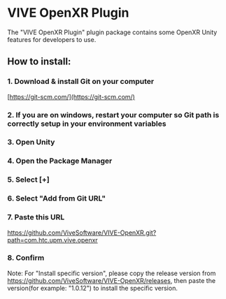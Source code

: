 # VIVE OpenXR Plugin
The "VIVE OpenXR Plugin" plugin package contains some OpenXR Unity features for developers to use.
## How to install:
### 1. Download & install Git on your computer 
[https://git-scm.com/](https://git-scm.com/)
### 2. If you are on windows, restart your computer so Git path is correctly setup in your environment variables
### 3. Open Unity
### 4. Open the Package Manager
### 5. Select [+] 
### 6. Select "Add from Git URL"
### 7. Paste this URL
https://github.com/ViveSoftware/VIVE-OpenXR.git?path=com.htc.upm.vive.openxr
### 8. Confirm

Note: For "Install specific version", please copy the release version from https://github.com/ViveSoftware/VIVE-OpenXR/releases,
then paste the version(for example: "1.0.12") to install the specific version.
